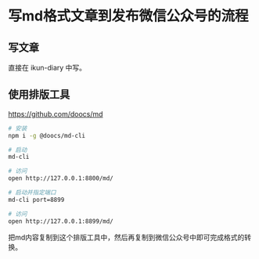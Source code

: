 # 写md格式文章到发布微信公众号的流程

## 写文章

直接在 ikun-diary 中写。

## 使用排版工具

https://github.com/doocs/md

```sh
# 安装
npm i -g @doocs/md-cli

# 启动
md-cli

# 访问
open http://127.0.0.1:8800/md/

# 启动并指定端口
md-cli port=8899

# 访问
open http://127.0.0.1:8899/md/
```

把md内容复制到这个排版工具中，然后再复制到微信公众号中即可完成格式的转换。


